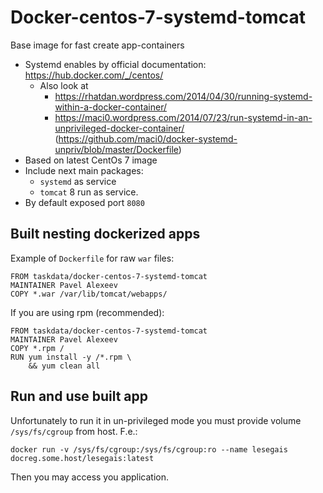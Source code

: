 # Docker-centos-7-systemd-tomcat

Base image for fast create app-containers

* Systemd enables by official documentation: https://hub.docker.com/_/centos/
  * Also look at
    - https://rhatdan.wordpress.com/2014/04/30/running-systemd-within-a-docker-container/
    - https://maci0.wordpress.com/2014/07/23/run-systemd-in-an-unprivileged-docker-container/ (https://github.com/maci0/docker-systemd-unpriv/blob/master/Dockerfile)
* Based on latest CentOs 7 image
* Include next main packages:
  * `systemd` as service
  * `tomcat` 8 run as service.
* By default exposed port `8080`

## Built nesting dockerized apps

Example of `Dockerfile` for raw `war` files:

    FROM taskdata/docker-centos-7-systemd-tomcat
    MAINTAINER Pavel Alexeev
    COPY *.war /var/lib/tomcat/webapps/

If you are using rpm (recommended):

    FROM taskdata/docker-centos-7-systemd-tomcat
    MAINTAINER Pavel Alexeev
    COPY *.rpm /
    RUN yum install -y /*.rpm \
        && yum clean all

## Run and use built app

Unfortunately to run it in un-privileged mode you must provide volume `/sys/fs/cgroup` from host. F.e.:

    docker run -v /sys/fs/cgroup:/sys/fs/cgroup:ro --name lesegais docreg.some.host/lesegais:latest

Then you may access you application.